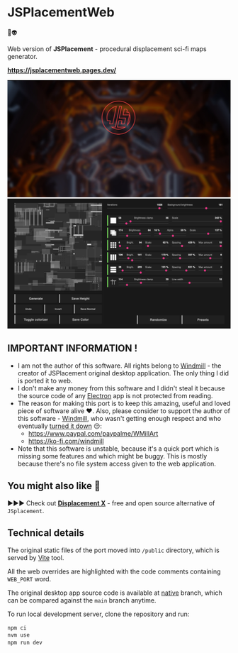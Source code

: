 # JSPlacementWeb

👾👽 

Web version of **JSPlacement** - procedural displacement sci-fi maps generator.

**https://jsplacementweb.pages.dev/**

<img src="public/WEB_PORT_og_image.png">
<img src="docs/screenshot.png">

## IMPORTANT INFORMATION !

- I am not the author of this software. All rights belong to [Windmill](https://windmillart.net/) - the creator of JSPlacement original desktop application. The only thing I did is ported it to web.
- I don't make any money from this software and I didn't steal it because the source code of any [Electron](https://www.electronjs.org/) app is not protected from reading.
- The reason for making this port is to keep this amazing, useful and loved piece of software alive ❤️. Also, please consider to support the author of this software - [Windmill](https://windmillart.net/), who wasn't getting enough respect and who eventually [turned it down](https://www.reddit.com/r/blender/comments/zfwmjr/does_anyone_know_what_happened_to_jsplacement/) 😔:
  - https://www.paypal.com/paypalme/WMillArt
  - https://ko-fi.com/windmill
- Note that this software is unstable, because it's a quick port which is missing some features and which might be buggy. This is mostly because there's no file system access given to the web application.

## You might also like 🖤

▶▶▶ Check out **[Displacement X](https://github.com/satelllte/displacementx)** - free and open source alternative of `JSplacement`.

## Technical details

The original static files of the port moved into `/public` directory, which is served by [Vite](https://vitejs.dev/) tool.

All the web overrides are highlighted with the code comments containing `WEB_PORT` word.

The original desktop app source code is available at [native](https://github.com/satelllte/JSPlacementWeb/tree/native) branch, which can be compared against the `main` branch anytime.

To run local development server, clone the repository and run:

```sh
npm ci
nvm use
npm run dev
```
